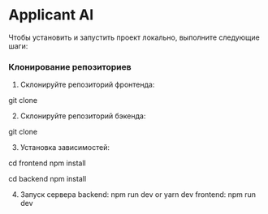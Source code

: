 # Applicant AI

Чтобы установить и запустить проект локально, выполните следующие шаги:

### Клонирование репозиториев

1. Склонируйте репозиторий фронтенда:

git clone 

2. Склонируйте репозиторий бэкенда:

git clone 

3. Установка зависимостей:

cd frontend
npm install

cd backend
npm install

4. Запуск сервера
backend: npm run dev or yarn dev
frontend: npm run dev
